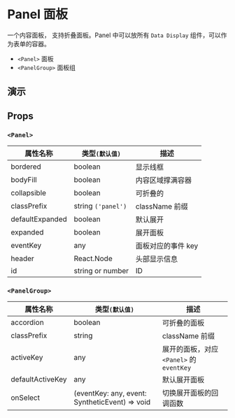 # Panel 面板 [<i class="icon icon-edit2" ></i>](https://github.com/rsuite/rsuite.github.io/blob/master/src/components/panel/index.md)

一个内容面板， 支持折叠面板。Panel 中可以放所有 `Data Display` 组件，可以作为表单的容器。

* `<Panel>` 面板
* `<PanelGroup>` 面板组

## 演示

<!--{demo}-->

## Props

### `<Panel>`

| 属性名称        | 类型`(默认值)`     | 描述               |
| --------------- | ------------------ | ------------------ |
| bordered        | boolean            | 显示线框           |
| bodyFill        | boolean            | 内容区域撑满容器   |
| collapsible     | boolean            | 可折叠的           |
| classPrefix     | string `('panel')` | className 前缀     |
| defaultExpanded | boolean            | 默认展开           |
| expanded        | boolean            | 展开面板           |
| eventKey        | any                | 面板对应的事件 key |
| header          | React.Node         | 头部显示信息       |
| id              | string or number   | ID                 |

### `<PanelGroup>`

| 属性名称         | 类型`(默认值)`                                 | 描述                                     |
| ---------------- | ---------------------------------------------- | ---------------------------------------- |
| accordion        | boolean                                        | 可折叠的面板                             |
| classPrefix      | string                                         | className 前缀                           |
| activeKey        | any                                            | 展开的面板，对应 `<Panel>` 的 `eventKey` |
| defaultActiveKey | any                                            | 默认展开面板                             |
| onSelect         | (eventKey: any, event: SyntheticEvent) => void | 切换展开面板的回调函数                   |
